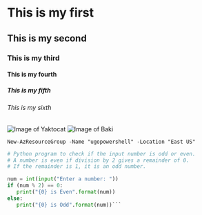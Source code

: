 # This is my first
## This is my second
### This is my third
#### This is my fourth
##### This is my fifth
###### This is my sixth
![Image of Yaktocat](https://octodex.github.com/images/yaktocat.png)
![Image of Baki](https://wallpapers.com/images/high/baki-hanma-pictures-mnj0kmepzhhrm7yc.webp)

`New-AzResourceGroup -Name "ugopowershell" -Location "East US"`

```python
# Python program to check if the input number is odd or even.
# A number is even if division by 2 gives a remainder of 0.
# If the remainder is 1, it is an odd number.

num = int(input("Enter a number: "))
if (num % 2) == 0:
   print("{0} is Even".format(num))
else:
   print("{0} is Odd".format(num))```
